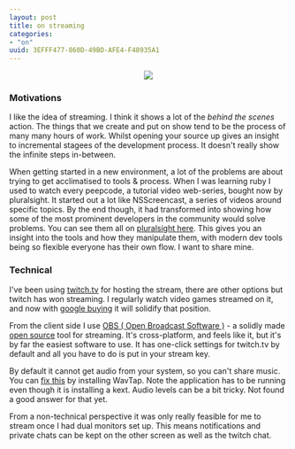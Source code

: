 ```yaml
---
layout: post
title: on streaming
categories:
- "on"
uuid: 3EFFF477-860D-49BD-AFE4-F48935A1
---
```


<center>
  <img src ="/rebase/assets/images/streaming.jpg">
</center>

### Motivations

I like the idea of streaming. I think it shows a lot of the _behind the scenes_ action. The things that we create and put on show tend to be the process of many many hours of work. Whilst opening your source up gives an insight to incremental stagees of the development process. It doesn't really show the infinite steps in-between.

When getting started in a  new environment, a lot of the problems are about trying to get acclimatised to tools & process. When I was learning ruby I used to watch every peepcode, a tutorial video web-series, bought now by pluralsight. It started out a lot like NSScreencast, a series of videos around specific topics. By the end though, it had transformed into showing how some of the most prominent developers in the community would solve problems. You can see them all on [pluralsight here](http://beta.pluralsight.com/search/?searchTerm=play%20by%20play). This gives you an insight into the tools and how they manipulate them, with modern dev tools being so flexible everyone has their own flow. I want to share mine.

### Technical

I've been using [twitch.tv](http://twitch.tv) for hosting the stream, there are other options but twitch has won streaming. I regularly watch video games streamed on it, and now with [google buying](http://www.theguardian.com/technology/2014/may/19/twitch-youtube-live-games-google-acquisition-pokemon) it will solidify that position.

From the client side I use [OBS ( Open Broadcast Software )](https://obsproject.com) - a solidly made [open source](https://github.com/jp9000/obs-studio) tool for streaming. It's cross-platform, and feels like it, but it's by far the easiest software to use. It has one-click settings for twitch.tv by default and all you have to do is put in your stream key.

By default it cannot get audio from your system, so you can't share music. You can [fix this](https://obsproject.com/forum/resources/setting-up-mac-desktop-sound-capture-with-wavtap.79/) by installing WavTap. Note the application has to be running even though it is installing a kext. Audio levels can be a bit tricky. Not found a good answer for that yet.

From a non-technical perspective it was only really feasible for me to stream once I had dual monitors set up. This means notifications and private chats can be kept on the other screen as well as the twitch chat.
